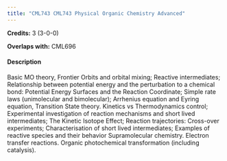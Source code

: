 ```yaml
---
title: "CML743 CML743 Physical Organic Chemistry Advanced"
---
```

**Credits:** 3 (3-0-0)

**Overlaps with:** CML696

#### Description
Basic MO theory, Frontier Orbits and orbital mixing; Reactive intermediates; Relationship between potential energy and the perturbation to a chemical bond: Potential Energy Surfaces and the Reaction Coordinate; Simple rate laws (unimolecular and bimolecular); Arrhenius equation and Eyring equation, Transition State theory. Kinetics vs Thermodynamics control; Experimental investigation of reaction mechanisms and short lived intermediates; The Kinetic Isotope Effect; Reaction trajectories: Cross-over experiments; Characterisation of short lived intermediates; Examples of reactive species and their behavior Supramolecular chemistry. Electron transfer reactions. Organic photochemical transformation (including catalysis).